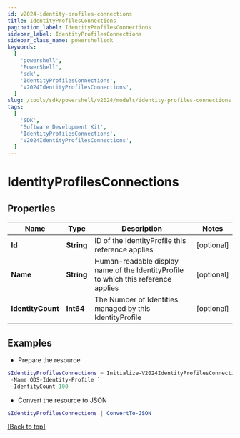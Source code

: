 ```yaml
---
id: v2024-identity-profiles-connections
title: IdentityProfilesConnections
pagination_label: IdentityProfilesConnections
sidebar_label: IdentityProfilesConnections
sidebar_class_name: powershellsdk
keywords:
  [
    'powershell',
    'PowerShell',
    'sdk',
    'IdentityProfilesConnections',
    'V2024IdentityProfilesConnections',
  ]
slug: /tools/sdk/powershell/v2024/models/identity-profiles-connections
tags:
  [
    'SDK',
    'Software Development Kit',
    'IdentityProfilesConnections',
    'V2024IdentityProfilesConnections',
  ]
---
```


# IdentityProfilesConnections

## Properties

| Name | Type | Description | Notes |
| --- | --- | --- | --- |
| **Id** | **String** | ID of the IdentityProfile this reference applies | [optional] |
| **Name** | **String** | Human-readable display name of the IdentityProfile to which this reference applies | [optional] |
| **IdentityCount** | **Int64** | The Number of Identities managed by this IdentityProfile | [optional] |

## Examples

- Prepare the resource

```powershell
$IdentityProfilesConnections = Initialize-V2024IdentityProfilesConnections  -Id 76cfddb62818416f816bc494410f46c4 `
 -Name ODS-Identity-Profile `
 -IdentityCount 100
```

- Convert the resource to JSON

```powershell
$IdentityProfilesConnections | ConvertTo-JSON
```

[[Back to top]](#)
